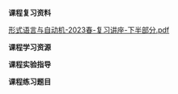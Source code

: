 <!-- tabs:start -->
**课程复习资料**

[形式语言与自动机-2023春-复习讲座-下半部分.pdf](https://gh.hitcs.cc/https://raw.githubusercontent.com/HIT-OpenCS/CS_Courses/main/公共课程/形式语言与自动机/课程复习资料/形式语言与自动机-2023春-复习讲座-下半部分.pdf)

**课程学习资源**

**课程实验指导**

**课程练习题目**

<!-- tabs:end -->